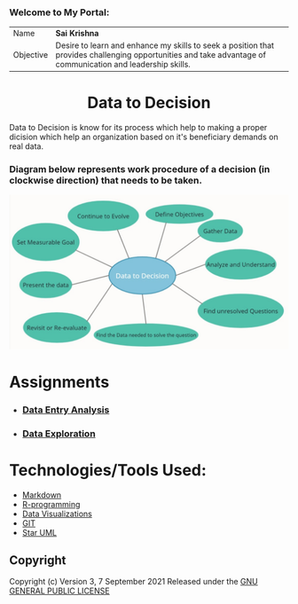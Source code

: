 ### Welcome to My Portal:
|||
| ------------- | ------------- |
|Name| **Sai Krishna**|
| Objective  |   Desire to learn and enhance my skills to seek a position that provides challenging opportunities and take advantage of communication and leadership skills.|



<h1 align="center">Data to Decision</h1>

Data to Decision is know for its process which help to making a proper dicision which help an organization based on it's beneficiary demands  on real data.
### Diagram below represents work procedure of a decision (in clockwise direction) that needs to be taken.
![Data to Decision](https://github.com/saikrishnags05/Data-to-Decisions/blob/main/Data_to_Decision.jpg)

# Assignments
*  ### [Data Entry Analysis ](https://github.com/saikrishnags05/Data-to-Decisions/blob/main/Data%20Entry%20Analysis/readme.md)
* ### [Data Exploration](https://github.com/saikrishnags05/Data-to-Decisions/blob/main/Data%20Exploration/readme.md)

# Technologies/Tools Used: 
* [Markdown](https://docs.github.com/en/github/writing-on-github/getting-started-with-writing-and-formatting-on-github/basic-writing-and-formatting-syntax)
* [R-programming](https://en.wikipedia.org/wiki/R_(programming_language))
* [Data Visualizations](https://en.wikipedia.org/wiki/Data_visualization) 
* [GIT](https://en.wikipedia.org/wiki/GitHub)
* [Star UML](https://docs.staruml.io/)



## Copyright 
Copyright (c)  Version 3, 7 September 2021 Released under the [GNU GENERAL PUBLIC LICENSE](https://github.com/saikrishnags05/Data-to-Decisions/blob/429fafefdf300ddd4942f2154323588806f3d907/LICENSE)

